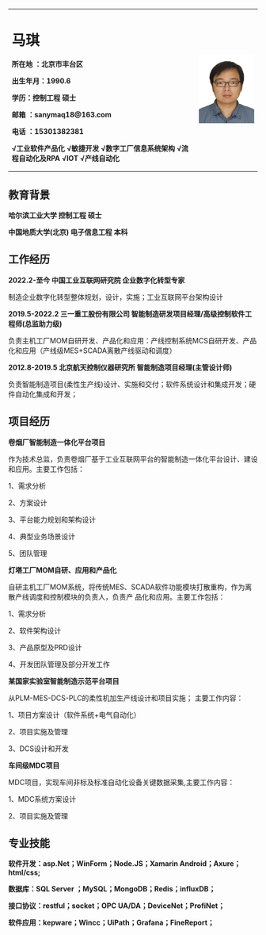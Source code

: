   <table board="0">
<tr>
<td width="75%">
<h1>马琪</h1> 
<p><b>所在地  ：北京市丰台区</b></p>  
<p><b>出生年月：1990.6</b></p>  
<p><b>学历：控制工程  硕士</b></p>  
<p><b>邮箱    ：sanymaq18@163.com</b></p> 
<p><b>电话    ：15301382381</b></p>  
<p><b>√工业软件产品化 √敏捷开发 √数字工厂信息系统架构 √流程自动化及RPA √IOT √产线自动化</b></p>  
</td>
<td width="25%">
<img src="/MaQi.jpg" width="100%">
</td>
</tr>
  </table>

<h2>教育背景</h2> 
<p><b>哈尔滨工业大学 控制工程 硕士</b></p>  
<p><b>中国地质大学(北京) 电子信息工程 本科</b></p>  

<h2>工作经历</h2> 
<p><b>2022.2-至今 中国工业互联网研究院 企业数字化转型专家</b></p>  
<p> 制造企业数字化转型整体规划，设计，实施；工业互联网平台架构设计</p>  
<p><b>2019.5-2022.2 三一重工股份有限公司 智能制造研发项目经理/高级控制软件工程师(总监助力级)</b></p>
<p> 负责主机工厂MOM自研开发、产品化和应用：产线控制系统MCS自研开发、产品化和应用（产线级MES+SCADA离散产线驱动和调度）</p>
<p><b>2012.8-2019.5 北京航天控制仪器研究所 智能制造项目经理(主管设计师)</b></p>
<p> 负责智能制造项目(柔性生产线)设计、实施和交付；软件系统设计和集成开发；硬件自动化集成和开发；</p>
<h2>项目经历</h2> 
<p><b>卷烟厂智能制造一体化平台项目</b></p>
<p>作为技术总监，负责卷烟厂基于工业互联网平台的智能制造一体化平台设计、建设和应用。主要工作包括：
<p>1、需求分析</p>
<p>2、方案设计</p>
<p>3、平台能力规划和架构设计</p>
<p>4、典型业务场景设计</p>
<p>5、团队管理</p>
<p><b>灯塔工厂MOM自研、应用和产品化</b></p>
<p>自研主机工厂MOM系统，将传统MES、SCADA软件功能模块打散重构，作为离散产线调度和控制模块的负责人，负责产
品化和应用。主要工作包括：
<p>1、需求分析</p>
<p>2、软件架构设计</p>
<p>3、产品原型及PRD设计</p>
<p>4、开发团队管理及部分开发工作</p>
<p><b>某国家实验室智能制造示范平台项目</b></p>
<p>从PLM-MES-DCS-PLC的柔性机加生产线设计和项目实施；
主要工作内容：</p>
<p>1、项目方案设计（软件系统+电气自动化）</p>
<p>2、项目实施及管理</p>
<p>3、DCS设计和开发</p>
<p><b>车间级MDC项目</b></p>
<p>MDC项目，实现车间非标及标准自动化设备关键数据采集,主要工作内容：</p>
<p>1、MDC系统方案设计</p>
<p>2、项目实施及管理</p>
<h2>专业技能</h2> 
<p><b>软件开发：asp.Net；WinForm；Node.JS；Xamarin Android；Axure；html/css;</b></p>
<p><b>数据库：SQL Server ；MySQL；MongoDB；Redis；influxDB；</b></p>
<p><b>接口协议：restful；socket；OPC UA/DA；DeviceNet；ProfiNet；</b></p>
<p><b>软件应用：kepware；Wincc；UiPath；Grafana；FineReport；</b></p>
